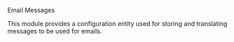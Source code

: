 Email Messages

This module provides a configuration entity used for storing and translating messages to be used for emails.
